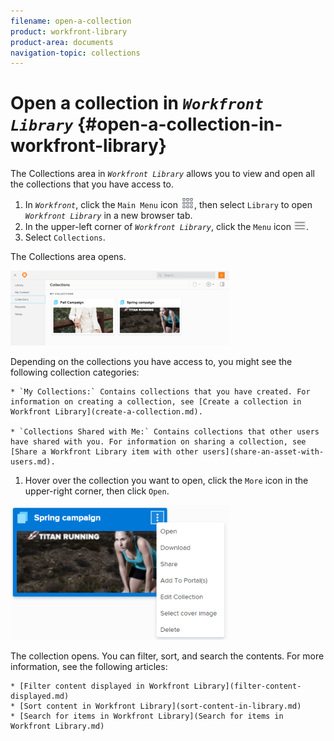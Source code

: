 ```yaml
---
filename: open-a-collection
product: workfront-library
product-area: documents
navigation-topic: collections
---
```




# Open a collection in *`Workfront Library`* {#open-a-collection-in-workfront-library}

The Collections area in *`Workfront Library`* allows you to view and open all the collections that you have access to. 



1.  In *`Workfront`*, click the `Main Menu` icon ![](assets/main-menu-icon.png), then select `Library` to open *`Workfront Library`* in a new browser tab.
1.  In the upper-left corner of *`Workfront Library`*, click the `Menu` icon ![](assets/library-menu-icon.png).
1.  Select `Collections`.


   The Collections area opens.


   ![](assets/collections-2-350x120.png)




   Depending on the collections you have access to, you might see the following collection categories:

    
    
    * `My Collections:` Contains collections that you have created. For information on creating a collection, see [Create a collection in Workfront Library](create-a-collection.md).
    
    * `Collections Shared with Me:` Contains collections that other users have shared with you. For information on sharing a collection, see [Share a Workfront Library item with other users](share-an-asset-with-users.md).
    
    
    

1.  Hover over the collection you want to open, click the `More` icon in the upper-right corner, then click `Open`.


   ![](assets/collections-item-menu-350x216.png)




   The collection opens. You can filter, sort, and search the contents. For more information, see the following articles:

    
    
    * [Filter content displayed in Workfront Library](filter-content-displayed.md) 
    * [Sort content in Workfront Library](sort-content-in-library.md) 
    * [Search for items in Workfront Library](Search for items in Workfront Library.md) 
    
    



